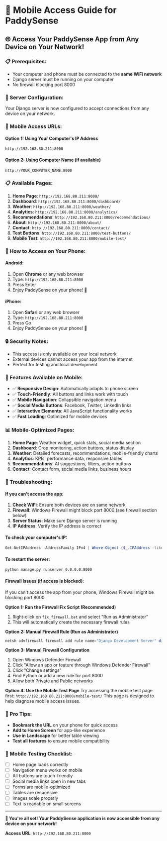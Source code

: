 # 📱 Mobile Access Guide for PaddySense

## 🌐 **Access Your PaddySense App from Any Device on Your Network!**

### **📋 Prerequisites:**
- Your computer and phone must be connected to the **same WiFi network**
- Django server must be running on your computer
- No firewall blocking port 8000

### **🔧 Server Configuration:**
Your Django server is now configured to accept connections from any device on your network.

### **📱 Mobile Access URLs:**

#### **Option 1: Using Your Computer's IP Address**
```
http://192.168.80.211:8000
```

#### **Option 2: Using Computer Name (if available)**
```
http://YOUR_COMPUTER_NAME:8000
```

### **📋 Available Pages:**

1. **Home Page**: `http://192.168.80.211:8000/`
2. **Dashboard**: `http://192.168.80.211:8000/dashboard/`
3. **Weather**: `http://192.168.80.211:8000/weather/`
4. **Analytics**: `http://192.168.80.211:8000/analytics/`
5. **Recommendations**: `http://192.168.80.211:8000/recommendations/`
6. **About**: `http://192.168.80.211:8000/about/`
7. **Contact**: `http://192.168.80.211:8000/contact/`
8. **Test Buttons**: `http://192.168.80.211:8000/test-buttons/`
9. **Mobile Test**: `http://192.168.80.211:8000/mobile-test/`

### **📱 How to Access on Your Phone:**

#### **Android:**
1. Open **Chrome** or any web browser
2. Type: `http://192.168.80.211:8000`
3. Press Enter
4. Enjoy PaddySense on your phone! 📱

#### **iPhone:**
1. Open **Safari** or any web browser
2. Type: `http://192.168.80.211:8000`
3. Press Go
4. Enjoy PaddySense on your phone! 📱

### **🔒 Security Notes:**
- This access is only available on your local network
- External devices cannot access your app from the internet
- Perfect for testing and local development

### **🚀 Features Available on Mobile:**
- ✅ **Responsive Design**: Automatically adapts to phone screen
- ✅ **Touch-Friendly**: All buttons and links work with touch
- ✅ **Mobile Navigation**: Collapsible navigation menu
- ✅ **Social Media Buttons**: Facebook, Twitter, LinkedIn links
- ✅ **Interactive Elements**: All JavaScript functionality works
- ✅ **Fast Loading**: Optimized for mobile devices

### **📊 Mobile-Optimized Pages:**
1. **Home Page**: Weather widget, quick stats, social media section
2. **Dashboard**: Crop monitoring, action buttons, status display
3. **Weather**: Detailed forecasts, recommendations, mobile-friendly charts
4. **Analytics**: KPIs, performance data, responsive tables
5. **Recommendations**: AI suggestions, filters, action buttons
6. **Contact**: Contact form, social media links, business hours

### **🔧 Troubleshooting:**

#### **If you can't access the app:**
1. **Check WiFi**: Ensure both devices are on same network
2. **Firewall**: Windows Firewall might block port 8000 (see firewall section below)
3. **Server Status**: Make sure Django server is running
4. **IP Address**: Verify the IP address is correct

#### **To check your computer's IP:**
```powershell
Get-NetIPAddress -AddressFamily IPv4 | Where-Object {$_.IPAddress -like "192.168.*"}
```

#### **To restart the server:**
```bash
python manage.py runserver 0.0.0.0:8000
```

#### **Firewall Issues (if access is blocked):**
If you can't access the app from your phone, Windows Firewall might be blocking port 8000.

**Option 1: Run the Firewall Fix Script (Recommended)**
1. Right-click on `fix_firewall.bat` and select "Run as Administrator"
2. This will automatically create the necessary firewall rules

**Option 2: Manual Firewall Rule (Run as Administrator)**
```powershell
netsh advfirewall firewall add rule name="Django Development Server" dir=in action=allow protocol=TCP localport=8000
```

**Option 3: Manual Firewall Configuration**
1. Open Windows Defender Firewall
2. Click "Allow an app or feature through Windows Defender Firewall"
3. Click "Change settings"
4. Find Python or add a new rule for port 8000
5. Allow both Private and Public networks

**Option 4: Use the Mobile Test Page**
Try accessing the mobile test page first: `http://192.168.80.211:8000/mobile-test/`
This page is designed to help diagnose mobile access issues.

### **🎯 Pro Tips:**
- **Bookmark the URL** on your phone for quick access
- **Add to Home Screen** for app-like experience
- **Use in Landscape** for better table viewing
- **Test all features** to ensure mobile compatibility

### **📱 Mobile Testing Checklist:**
- [ ] Home page loads correctly
- [ ] Navigation menu works on mobile
- [ ] All buttons are touch-friendly
- [ ] Social media links open in new tabs
- [ ] Forms are mobile-optimized
- [ ] Tables are responsive
- [ ] Images scale properly
- [ ] Text is readable on small screens

---

**🎉 You're all set! Your PaddySense application is now accessible from any device on your network!**

**Access URL**: `http://192.168.80.211:8000`

